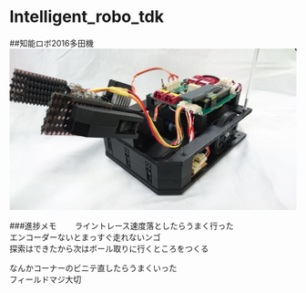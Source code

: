 # Intelligent_robo_tdk
##知能ロボ2016多田機
![](yokotan.JPG)

###進捗メモ　　
ライントレース速度落としたらうまく行った  
エンコーダーないとまっすぐ走れないンゴ  
探索はできたから次はボール取りに行くところをつくる    

なんかコーナーのビニテ直したらうまくいった  
フィールドマジ大切

